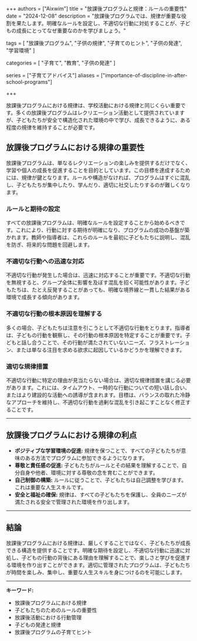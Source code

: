 +++
authors = ["Aixwim"]
title = "放課後プログラムと規律：ルールの重要性"
date = "2024-12-08"
description = "放課後プログラムでは、規律が重要な役割を果たします。明確なルールを設定し、不適切な行動に対処することが、子どもの成長にとってなぜ重要なのかを学びましょう。"

tags = [
  "放課後プログラム",
  "子供の規律",
  "子育てのヒント",
  "子供の発達",
  "学習環境"
]

categories = [
  "子育て",
  "教育",
  "子供の発達"
]

series = ["子育てアドバイス"]
aliases = ["importance-of-discipline-in-after-school-programs"]

+++

放課後プログラムにおける規律は、学校活動における規律と同じくらい重要です。多くの放課後プログラムはレクリエーション活動として提供されていますが、子どもたちが安全で構造化された環境の中で学び、成長できるように、ある程度の規律を維持することが必要です。

<!--more-->

## 放課後プログラムにおける規律の重要性

放課後プログラムは、単なるレクリエーションの楽しみを提供するだけでなく、学習や個人の成長を促進することを目的としています。この目標を達成するためには、規律が鍵となります。ルールや構造がなければ、プログラムはすぐに混乱し、子どもたちが集中したり、学んだり、適切に社交したりするのが難しくなります。

### ルールと期待の設定

すべての放課後プログラムは、明確なルールを設定することから始めるべきです。これにより、行動に対する期待が明確になり、プログラムの成功の基盤が築かれます。教師や指導者は、これらのルールを最初に子どもたちに説明し、混乱を防ぎ、将来的な問題を回避します。

### 不適切な行動への迅速な対応

不適切な行動が発生した場合は、迅速に対応することが重要です。不適切な行動を無視すると、グループ全体に影響を及ぼす混乱を招く可能性があります。子どもたちは、たとえ反発することがあっても、明確な境界線と一貫した結果がある環境で成長する傾向があります。

### 不適切な行動の根本原因を理解する

多くの場合、子どもたちは注意を引こうとして不適切な行動をとります。指導者は、子どもの行動を観察し、その行動の根本原因を特定することが重要です。子どもと話し合うことで、その行動が満たされていないニーズ、フラストレーション、または単なる注目を求める欲求に起因しているかどうかを理解できます。

### 適切な規律措置

不適切な行動に特定の理由が見当たらない場合は、適切な規律措置を講じる必要があります。これには、タイムアウト、一時的な行動についての短い話し合い、またはより建設的な活動への誘導が含まれます。目標は、バランスの取れた冷静なアプローチを維持し、不適切な行動を過剰な混乱を引き起こすことなく修正することです。

---

## 放課後プログラムにおける規律の利点

- **ポジティブな学習環境の促進:** 規律を保つことで、すべての子どもたちが意味のある方法でプログラムに参加できるようになります。  
- **尊敬と責任感の促進:** 子どもたちがルールとその結果を理解することで、自分自身や他者、環境に対する尊敬の念を育むことができます。  
- **自己制御の構築:** ルールに従うことで、子どもたちは自己調整を学びます。これは重要な人生スキルです。  
- **安全と福祉の確保:** 規律は、すべての子どもたちを保護し、全員のニーズが満たされる安全で管理された環境を作り出します。  

---

## 結論

放課後プログラムにおける規律は、厳しくすることではなく、子どもたちが成長できる構造を提供することです。明確な期待を設定し、不適切な行動に迅速に対処し、子どもの行動の背後にある理由を理解することで、楽しさと学びを促進する環境を作り出すことができます。適切に管理されたプログラムは、子どもたちが時間を楽しみ、集中し、重要な人生スキルを身につけるのを可能にします。

---

**キーワード:**  
- 放課後プログラムにおける規律  
- 子どもたちのためのルールの重要性  
- 放課後活動における行動管理  
- 子どもの発達と規律  
- 放課後プログラムの子育てヒント  

